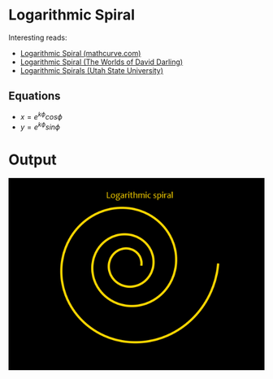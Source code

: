 # Logarithmic Spiral
Interesting reads:
- [Logarithmic Spiral (mathcurve.com)](https://mathcurve.com/courbes2d.gb/logarithmic/logarithmic.shtml)
- [Logarithmic Spiral (The Worlds of David Darling)](https://www.daviddarling.info/encyclopedia/L/logarithmic_spiral.html)
- [Logarithmic Spirals (Utah State University)](http://5010.mathed.usu.edu/Fall2022/MGriffeth/Log%20Spiral.html)

## Equations
- $x=e^{k\phi}cos\phi$
- $y=e^{k\phi}sin\phi$


# Output

![Logarithmic spiral curve](logarithmic_spiral.png)